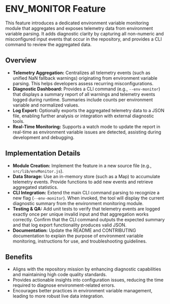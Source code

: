 # ENV_MONITOR Feature

This feature introduces a dedicated environment variable monitoring module that aggregates and exposes telemetry data from environment variable parsing. It adds diagnostic clarity by capturing all non-numeric and misconfigured input events that occur in the repository, and provides a CLI command to review the aggregated data.

## Overview

- **Telemetry Aggregation:** Centralizes all telemetry events (such as unified NaN fallback warnings) originating from environment variable parsing. This helps developers assess recurring misconfigurations.
- **Diagnostic Dashboard:** Provides a CLI command (e.g., `--env-monitor`) that displays a summary report of all warnings and telemetry events logged during runtime. Summaries include counts per environment variable and normalized values.
- **Log Export:** Optionally exports the aggregated telemetry data to a JSON file, enabling further analysis or integration with external diagnostic tools.
- **Real-Time Monitoring:** Supports a watch mode to update the report in real-time as environment variable issues are detected, assisting during development and debugging.

## Implementation Details

- **Module Creation:** Implement the feature in a new source file (e.g., `src/lib/envMonitor.js`).
- **Data Storage:** Use an in-memory store (such as a Map) to accumulate telemetry events. Provide functions to add new events and retrieve aggregated statistics.
- **CLI Integration:** Extend the main CLI command parsing to recognize a new flag (`--env-monitor`). When invoked, the tool will display the current diagnostic summary from the environment monitoring module.
- **Testing & QA:** Add unit tests to verify that telemetry events are logged exactly once per unique invalid input and that aggregation works correctly. Confirm that the CLI command outputs the expected summary and that log export functionality produces valid JSON.
- **Documentation:** Update the README and CONTRIBUTING documentation to explain the purpose of environment variable monitoring, instructions for use, and troubleshooting guidelines.

## Benefits

- Aligns with the repository mission by enhancing diagnostic capabilities and maintaining high code quality standards.
- Provides actionable insights into configuration issues, reducing the time required to diagnose environment-related errors.
- Encourages better practices in environment variable management, leading to more robust live data integration.
